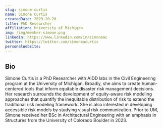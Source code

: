 ```yaml
---
slug: simone-curtis
name: Simone Curtis
createdDate: 2023-10-20
title: PhD Researcher
affiliation: University of Michigan
img: /img/member-simone.png
linkedin: https://www.linkedin.com/in/simoneac
twitter: https://twitter.com/simoneacurtis
personalWebsite: 
---
```


## Bio
Simone Curtis is a PhD Researcher with AIDD labs in the Civil Engineering program at the University of Michigan. Broadly, she aims to create human-centered tools that inform equitable disaster risk management decisions. Her research surrounds the development of equity-aware risk modeling approaches that quantify the inequitable distribution of risk to extend the traditional risk modeling framework. She is also interested in developing accessible risk models by studying visual risk communication. Prior to UM, Simone received her BSc in Architectural Engineering with an emphasis in Structures from the University of Colorado Boulder in 2023.